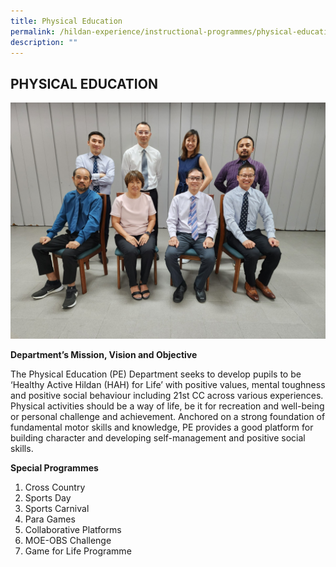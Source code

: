 ```yaml
---
title: Physical Education
permalink: /hildan-experience/instructional-programmes/physical-education/
description: ""
---
```

PHYSICAL EDUCATION
------------------
![](/images/Staff/PE.jpg)

**Department’s Mission, Vision and Objective**
 
<style> { margin:0;} </style>The Physical Education (PE) Department seeks to develop pupils to be ‘Healthy Active Hildan (HAH) for Life’ with positive values, mental toughness and positive social behaviour including 21st CC across various experiences. Physical activities should be a way of life, be it for recreation and well-being or personal challenge and achievement. Anchored on a strong foundation of fundamental motor skills and knowledge, PE provides a good platform for building character and developing self-management and positive social skills. 
 
**Special Programmes**
1. Cross Country
2. Sports Day
3. Sports Carnival
4. Para Games
5. Collaborative Platforms
6. MOE-OBS Challenge
7. Game for Life Programme